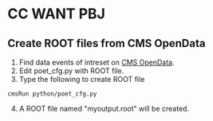 # CC WANT PBJ
## Create ROOT files from CMS OpenData
1. Find data events of intreset on [CMS OpenData](https://opendata.cern.ch/).
2. Edit poet_cfg.py with ROOT file.
3. Type the following to create ROOT file

```cmsRun python/poet_cfg.py```

4. A ROOT file named "myoutput.root" will be created.